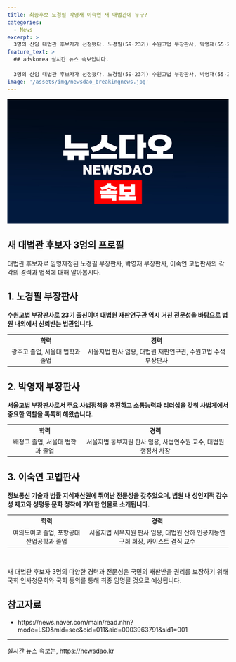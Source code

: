 ```yaml
---
title: 최종후보 노경필 박영재 이숙연 새 대법관에 누구?
categories:
  - News
excerpt: >
  3명의 신임 대법관 후보자가 선정됐다. 노경필(59·23기) 수원고법 부장판사, 박영재(55·22기) 서울고법 부장판사, 이숙연(55·26기) 특허법원 고법판사로, 남성 2명과 여성 1명이다. 법원은 세 후보자를 재판실무에 능통하고, 해박한 법률지식을 갖추며 간결하고 읽기 좋은 판결문 작성에 힘을 쏟은 법관으로 소개했다. 앞으로 이들의 임명은 국회 인사청문회와 동의를 거쳐 최종화될 예정이다.
feature_text: >
  ## adskorea 실시간 뉴스 속보입니다.

  3명의 신임 대법관 후보자가 선정됐다. 노경필(59·23기) 수원고법 부장판사, 박영재(55·22기) 서울고법 부장판사, 이숙연(55·26기) 특허법원 고법판사로, 남성 2명과 여성 1명이다. 법원은 세 후보자를 재판실무에 능통하고, 해박한 법률지식을 갖추며 간결하고 읽기 좋은 판결문 작성에 힘을 쏟은 법관으로 소개했다. 앞으로 이들의 임명은 국회 인사청문회와 동의를 거쳐 최종화될 예정이다.
image: '/assets/img/newsdao_breakingnews.jpg'
---
```


<p><img src="/assets/img/newsdao_breakingnews.jpg" alt="adskorea 속보" /></p>

<h2 data-ke-size="size26">새 대법관 후보자 3명의 프로필</h2>

<p data-ke-size="size16">대법관 후보자로 임명제청된 노경필 부장판사, 박영재 부장판사, 이숙연 고법판사의 각각의 경력과 업적에 대해 알아봅시다.</p>

<h2 data-ke-size="size24">1. 노경필 부장판사</h2>

<p data-ke-size="size16"><b>수원고법 부장판사로 23기 출신이며 대법원 재판연구관 역시 거친 전문성을 바탕으로 법원 내외에서 신뢰받는 법관입니다.</b></p>

<table>
<tr>
<th style="text-align: center; height: 17px;"><b>학력</b></th>
<th style="text-align: center; height: 17px;"><b>경력</b></th>
</tr>
<tr>
<td style="text-align: center; height: 17px;">광주고 졸업, 서울대 법학과 졸업</td>
<td style="text-align: center; height: 17px;">서울지법 판사 임용, 대법원 재판연구관, 수원고법 수석부장판사</td>
</tr>
</table>

<h2 data-ke-size="size24">2. 박영재 부장판사</h2>

<p data-ke-size="size16"><b>서울고법 부장판사로서 주요 사법정책을 추진하고 소통능력과 리더십을 갖춰 사법계에서 중요한 역할을 톡톡히 해왔습니다.</b></p>

<table>
<tr>
<th style="text-align: center; height: 17px;"><b>학력</b></th>
<th style="text-align: center; height: 17px;"><b>경력</b></th>
</tr>
<tr>
<td style="text-align: center; height: 17px;">배정고 졸업, 서울대 법학과 졸업</td>
<td style="text-align: center; height: 17px;">서울지법 동부지원 판사 임용, 사법연수원 교수, 대법원 행정처 차장</td>
</tr>
</table>

<h2 data-ke-size="size24">3. 이숙연 고법판사</h2>

<p data-ke-size="size16"><b>정보통신 기술과 법률 지식재산권에 뛰어난 전문성을 갖추었으며, 법원 내 성인지적 감수성 제고와 성평등 문화 정착에 기여한 인물로 소개됩니다.</b></p>

<table>
<tr>
<th style="text-align: center; height: 17px;"><b>학력</b></th>
<th style="text-align: center; height: 17px;"><b>경력</b></th>
</tr>
<tr>
<td style="text-align: center; height: 17px;">여의도여고 졸업, 포항공대 산업공학과 졸업</td>
<td style="text-align: center; height: 17px;">서울지법 서부지원 판사 임용, 대법원 산하 인공지능연구회 회장, 카이스트 겸직 교수</td>
</tr>
</table>

<p data-ke-size="size16">&nbsp;</p>

<p data-ke-size="size16">새 대법관 후보자 3명의 다양한 경력과 전문성은 국민의 재판받을 권리를 보장하기 위해 국회 인사청문회와 국회 동의를 통해 최종 임명될 것으로 예상됩니다.</p>

<h2 data-ke-size="size26">참고자료</h2>

<ul>
    <li>https://news.naver.com/main/read.nhn?mode=LSD&mid=sec&oid=011&aid=0003963791&sid1=001</li>
</ul>

<p data-ke-size="size16"></p>

<p><hr></p>
실시간 뉴스 속보는, <a href="https://newsdao.kr" rel="dofollow">https://newsdao.kr</a>


